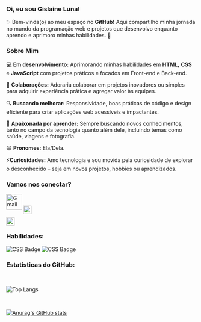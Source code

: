 ### Oi, eu sou Gislaine Luna!
✨ Bem-vinda(o) ao meu espaço no **GitHub!** Aqui compartilho minha jornada no mundo da programação web e projetos que desenvolvo enquanto aprendo e aprimoro minhas habilidades. 🚀
<br>

### Sobre Mim
💻 **Em desenvolvimento:** Aprimorando minhas habilidades em **HTML,** **CSS** e **JavaScript** com projetos práticos e focados em Front-end e Back-end.

🤝 **Colaborações:** Adoraria colaborar em projetos inovadores ou simples para adquirir experiência prática e agregar valor às equipes.

🔍 **Buscando melhorar:** Responsividade, boas práticas de código e design eficiente para criar aplicações web acessíveis e impactantes.

🧠 **Apaixonada por aprender:** Sempre buscando novos conhecimentos, tanto no campo da tecnologia quanto além dele, incluindo temas como saúde, viagens e fotografia.

😄 **Pronomes:** Ela/Dela.

⚡**Curiosidades:** Amo tecnologia e sou movida pela curiosidade de explorar o desconhecido – seja em novos projetos, hobbies ou aprendizados.
<br>

### Vamos nos conectar?

<a href="gilunadigital@gmail.com" target="_blank"> <img align="left" alt="Gmail" width="42px" src="https://img.shields.io/badge/Gmail-D14836?style=for-the-badge&logo=gmail&logoColor=white"/> </a>

<br>

<a href="http://www.linkedin.com/in/gislaine-luna-b6297b31a" target="_blank"> <img align="left" alt="LinkedIn" width="22px" src="https://cdn-icons-png.flaticon.com/512/145/145807.png" /> </a>

<br>

<a href="https://www.instagram.com/gislaineluna_/" target="_blank"> <img align="left" alt="Instagram" width="22px" src="https://cdn-icons-png.flaticon.com/512/733/733558.png" /> </a>

<br>

### Habilidades:
<img src="https://img.shields.io/badge/HTML-239120?style=for-the-badge&logo=html5&logoColor=white" alt="CSS Badge">
<img src="https://img.shields.io/badge/CSS-239120?&style=for-the-badge&logo=css3&logoColor=white" alt="CSS Badge">

<br>

 ### Estatísticas do GitHub:
<br>

![Top Langs](https://github-readme-stats.vercel.app/api/top-langs/?username=Gislaine-Luna&layout=compact)

<br>

[![Anurag's GitHub stats](https://github-readme-stats.vercel.app/api?username=Gislaine-Luna)](https://github.com/anuraghazra/github-readme-stats)
